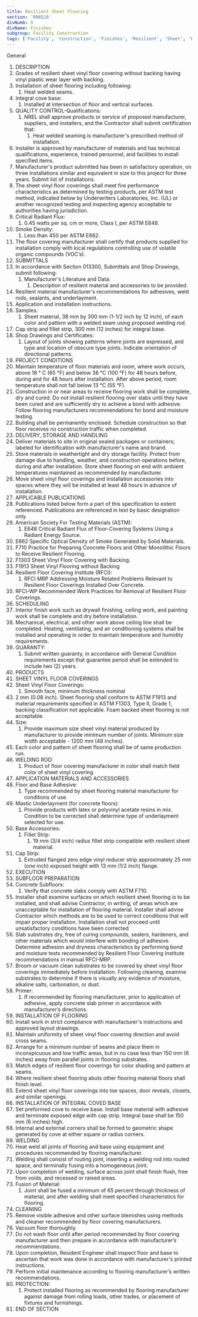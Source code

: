 ```yaml
---
title: Resilient Sheet Flooring
section: '096516'
divNumb: 9
divName: Finishes
subgroup: Facility Construction
tags: ['Facility', 'Construction', 'Finishes', 'Resilient', 'Sheet', 'Flooring']
---
```



General
   1. DESCRIPTION
   1. Grades of resilient sheet vinyl floor covering without backing having vinyl plastic wear layer with backing.
   1. Installation of sheet flooring including following:
      1. Heat welded seams.
   1. Integral cove base:
      1. Installed at intersection of floor and vertical surfaces.
   1. QUALITY CONTROL-Qualifications:
      1. NREL shall approve products or service of proposed manufacturer, suppliers, and installers, and the Contractor shall submit certification that:
            1. Heat welded seaming is manufacturer's prescribed method of installation.
   1. Installer is approved by manufacturer of materials and has technical qualifications, experience, trained personnel, and facilities to install specified items.
   1. Manufacturer's product submitted has been in satisfactory operation, on three installations similar and equivalent in size to this project for three years. Submit list of installations.
   1. The sheet vinyl floor coverings shall meet fire performance characteristics as determined by testing products, per ASTM test method, indicated below by Underwriters Laboratories, Inc. (UL) or another recognized testing and inspecting agency acceptable to authorities having jurisdiction.
   1. Critical Radiant Flux:
      1. 0.45 watts per sq. cm or more, Class I, per ASTM E648.
   1. Smoke Density:
      1. Less than 450 per ASTM E662.
   1. The floor covering manufacturer shall certify that products supplied for installation comply with local regulations controlling use of volatile organic compounds (VOC’s).
   1. SUBMITTALS
   1. In accordance with Section 013300, Submittals and Shop Drawings, submit following:
      1. Manufacturer's Literature and Data:
            1. Description of resilient material and accessories to be provided.
   1. Resilient material manufacturer's recommendations for adhesives, weld rods, sealants, and underlayment.
   1. Application and installation instructions.
   1. Samples:
      1. Sheet material, 38 mm by 300 mm (1-1/2 inch by 12 inch), of each color and pattern with a welded seam using proposed welding rod.
   1. Cap strip and fillet strip, 300 mm (12 inches) for integral base.
   1. Shop Drawings and Certificates:
      1. Layout of joints showing patterns where joints are expressed, and type and location of obscure type joints. Indicate orientation of directional patterns.
   1. PROJECT CONDITIONS
   1. Maintain temperature of floor materials and room, where work occurs, above 18 ° C (65 °F) and below 38 °C (100 °F) for 48 hours before, during and for 48 hours after installation. After above period, room temperature shall not fall below 13 °C (55 °F).
   1. Construction in or near areas to receive flooring work shall be complete, dry and cured. Do not install resilient flooring over slabs until they have been cured and are sufficiently dry to achieve a bond with adhesive. Follow flooring manufacturers recommendations for bond and moisture testing.
   1. Building shall be permanently enclosed. Schedule construction so that floor receives no construction traffic when completed.
   1. DELIVERY, STORAGE AND HANDLING
   1. Deliver materials to site in original sealed packages or containers; labeled for identification with manufacturer's name and brand.
   1. Store materials in weathertight and dry storage facility. Protect from damage due to handling, weather, and construction operations before, during and after installation. Store sheet flooring on end with ambient temperatures maintained as recommended by manufacturer.
   1. Move sheet vinyl floor coverings and installation accessories into spaces where they will be installed at least 48 hours in advance of installation.
   1. APPLICABLE PUBLICATIONS
   1. Publications listed below form a part of this specification to extent referenced. Publications are referenced in text by basic designation only.
   1. American Society For Testing Materials (ASTM):
      1. E648 Critical Radiant Flux of Floor-Covering Systems Using a Radiant Energy Source.
   1. E662 Specific Optical Density of Smoke Generated by Solid Materials.
   1. F710 Practice for Preparing Concrete Floors and Other Monolithic Floors to Receive Resilient Flooring.
   1. F1303 Sheet Vinyl Floor Covering with Backing.
   1. F1913 Sheet Vinyl Flooring without Backing
   1. Resilient Floor Covering Institute (RFCI):
      1. RFCI MRP Addressing Moisture Related Problems Relevant to Resilient Floor Coverings Installed Over Concrete.
   1. RFCI-WP Recommended Work Practices for Removal of Resilient Floor Coverings.
   1. SCHEDULING
   1. Interior finish work such as drywall finishing, ceiling work, and painting work shall be complete and dry before installation.
   1. Mechanical, electrical, and other work above ceiling line shall be completed. Heating, ventilating, and air conditioning systems shall be installed and operating in order to maintain temperature and humidity requirements.
   1. GUARANTY:
      1. Submit written guaranty, in accordance with General Condition requirements except that guarantee period shall be extended to include two (2) years.
   1. PRODUCTS
   1. SHEET VINYL FLOOR COVERINGS
   1. Sheet Vinyl Floor Coverings:
      1. Smooth face, minimum thickness nominal
   1. 2 mm (0.08 inch). Sheet flooring shall conform to ASTM F1913 and material requirements specified in ASTM F1303, Type II, Grade 1, backing classification not applicable. Foam backed sheet flooring is not acceptable.
   1. Size:
      1. Provide maximum size sheet vinyl material produced by manufacturer to provide minimum number of joints. Minimum size width acceptable - 1200 mm (48 inches).
   1. Each color and pattern of sheet flooring shall be of same production run.
   1. WELDING ROD:
      1. Product of floor covering manufacturer in color shall match field color of sheet vinyl covering.
   1. APPLICATION MATERIALS AND ACCESSORIES
   1. Floor and Base Adhesive:
      1. Type recommended by sheet flooring material manufacturer for conditions of use.
   1. Mastic Underlayment (for concrete floors):
      1. Provide products with latex or polyvinyl acetate resins in mix. Condition to be corrected shall determine type of underlayment selected for use.
   1. Base Accessories:
      1. Fillet Strip:
         1. 19 mm (3/4 inch) radius fillet strip compatible with resilient sheet material.
   1. Cap Strip:
      1. Extruded flanged zero edge vinyl reducer strip approximately 25 mm (one inch) exposed height with 13 mm (1/2 inch) flange.
   1. EXECUTION
   1. SUBFLOOR PREPARATION
   1. Concrete Subfloors:
      1. Verify that concrete slabs comply with ASTM F710.
   1. Installer shall examine surfaces on which resilient sheet flooring is to be installed, and shall advise Contractor, in writing, of areas which are unacceptable for installation of flooring material. Installer shall advise Contractor which methods are to be used to correct conditions that will impair proper installation. Installation shall not proceed until unsatisfactory conditions have been corrected.
   1. Slab substrates dry, free of curing compounds, sealers, hardeners, and other materials which would interfere with bonding of adhesive. Determine adhesion and dryness characteristics by performing bond and moisture tests recommended by Resilient Floor Covering Institute recommendations in manual RFCI-MRP.
   1. Broom or vacuum clean substrates to be covered by sheet vinyl floor coverings immediately before installation. Following cleaning, examine substrates to determine if there is visually any evidence of moisture, alkaline salts, carbonation, or dust.
   1. Primer:
      1. If recommended by flooring manufacturer, prior to application of adhesive, apply concrete slab primer in accordance with manufacturer’s directions.
   1. INSTALLATION OF FLOORING
   1. Install work in strict compliance with manufacturer's instructions and approved layout drawings.
   1. Maintain uniformity of sheet vinyl floor covering direction and avoid cross seams.
   1. Arrange for a minimum number of seams and place them in inconspicuous and low traffic areas, but in no case less than 150 mm (6 inches) away from parallel joints in flooring substrates.
   1. Match edges of resilient floor coverings for color shading and pattern at seams.
   1. Where resilient sheet flooring abuts other flooring material floors shall finish level.
   1. Extend sheet vinyl floor coverings into toe spaces, door reveals, closets, and similar openings.
   1. INSTALLATION OF INTEGRAL COVED BASE
   1. Set preformed cove to receive base. Install base material with adhesive and terminate exposed edge with cap strip. Integral base shall be 150 mm (6 inches) high.
   1. Internal and external corners shall be formed to geometric shape generated by cove at either square or radius corners.
   1. WELDING
   1. Heat weld all joints of flooring and base using equipment and procedures recommended by flooring manufacturer.
   1. Welding shall consist of routing joint, inserting a welding rod into routed space, and terminally fusing into a homogeneous joint.
   1. Upon completion of welding, surface across joint shall finish flush, free from voids, and recessed or raised areas.
   1. Fusion of Material:
      1. Joint shall be fused a minimum of 65 percent through thickness of material, and after welding shall meet specified characteristics for flooring.
   1. CLEANING
   1. Remove visible adhesive and other surface blemishes using methods and cleaner recommended by floor covering manufacturers.
   1. Vacuum floor thoroughly.
   1. Do not wash floor until after period recommended by floor covering manufacturer and then prepare in accordance with manufacturer’s recommendations.
   1. Upon completion, Resident Engineer shall inspect floor and base to ascertain that work was done in accordance with manufacturer's printed instructions.
   1. Perform initial maintenance according to flooring manufacturer’s written recommendations.
   1. PROTECTION:
      1. Protect installed flooring as recommended by flooring manufacturer against damage from rolling loads, other trades, or placement of fixtures and furnishings.
1. END OF SECTION

